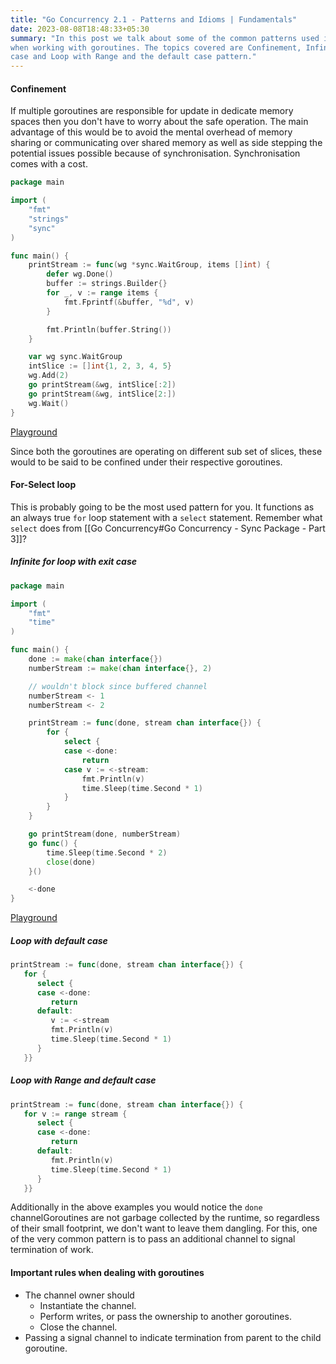 ```yaml
---
title: "Go Concurrency 2.1 - Patterns and Idioms | Fundamentals"
date: 2023-08-08T18:48:33+05:30
summary: "In this post we talk about some of the common patterns used in Go community that are going to prove handy 
when working with goroutines. The topics covered are Confinement, Infinite for loop with exit case, Loop with default 
case and Loop with Range and the default case pattern."
---
```

#### Confinement
If multiple goroutines are responsible for update in dedicate memory spaces then you don't have to worry about the safe operation. The main advantage of this would be to avoid the mental overhead of memory sharing or communicating over shared memory as well as side stepping the potential issues possible because of synchronisation.
Synchronisation comes with a cost.

```Go
package main

import (
	"fmt"
	"strings"
	"sync"
)

func main() {
	printStream := func(wg *sync.WaitGroup, items []int) {
		defer wg.Done()
		buffer := strings.Builder{}
		for _, v := range items {
			fmt.Fprintf(&buffer, "%d", v)
		}

		fmt.Println(buffer.String())
	}

	var wg sync.WaitGroup
	intSlice := []int{1, 2, 3, 4, 5}
	wg.Add(2)
	go printStream(&wg, intSlice[:2])
	go printStream(&wg, intSlice[2:])
	wg.Wait()
}

```
[Playground](https://go.dev/play/p/MCKm1mTRPsD)

Since both the goroutines are operating on different sub set of slices, these would to be said to be confined under their respective goroutines.

#### For-Select loop
This is probably going to be the most used pattern for you. It functions as an always true `for` loop statement with a `select` statement. Remember what `select` does from [[Go Concurrency#Go Concurrency - Sync Package - Part 3]]?

##### Infinite for loop with exit case
```Go
package main

import (
	"fmt"
	"time"
)

func main() {
	done := make(chan interface{})
	numberStream := make(chan interface{}, 2)

	// wouldn't block since buffered channel
	numberStream <- 1
	numberStream <- 2

	printStream := func(done, stream chan interface{}) {
		for {
			select {
			case <-done:
				return
			case v := <-stream:
				fmt.Println(v)
				time.Sleep(time.Second * 1)
			}
		}
	}

	go printStream(done, numberStream)
	go func() {
		time.Sleep(time.Second * 2)
		close(done)
	}()

	<-done
}

```
[Playground](https://go.dev/play/p/dvMvjeGiujB)

##### Loop with default case
```Go
printStream := func(done, stream chan interface{}) {  
   for {  
      select {  
      case <-done:  
         return  
      default:  
         v := <-stream  
         fmt.Println(v)  
         time.Sleep(time.Second * 1)  
      }  
   }}
```

##### Loop with Range and default case

```Go
printStream := func(done, stream chan interface{}) {  
   for v := range stream {  
      select {  
      case <-done:  
         return  
      default:  
         fmt.Println(v)  
         time.Sleep(time.Second * 1)  
      }  
   }}
```


Additionally in the above examples you would notice the `done` channelGoroutines are not garbage collected by the runtime, so regardless of their small footprint, we don't want to leave them dangling.
For this, one of the very common pattern is to pass an additional channel to signal termination of work.

#### Important rules when dealing with goroutines
- The channel owner should
    - Instantiate the channel.
    - Perform writes, or pass the ownership to another goroutines.
    - Close the channel.
- Passing a signal channel to indicate termination from parent to the child goroutine. 
